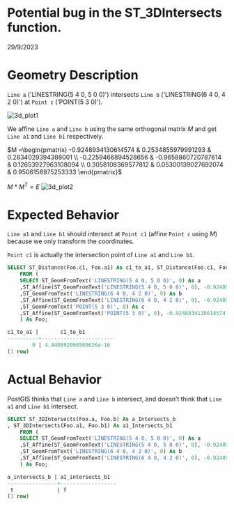 # Potential bug in the ST_3DIntersects function.

29/9/2023

# **Geometry Description**

`Line a` ('LINESTRING(5 4 0, 5 0 0)') intersects `Line b` ('LINESTRING(6 4 0, 4 2 0)') at `Point c` (’POINT(5 3 0)’). 

![3d_plot1](https://github.com/cuteDen-ECNU/SpatialDB-testing/assets/93959004/3f1bb9df-2037-433b-aa71-a99dfcc6f185)

We affine `Line a` and `Line b` using the same orthogonal matrix $M$ and get `Line a1` and `Line b1` respectively. 

$M =\begin{pmatrix} 
-0.9248934130614574 & 0.2534855979991293 & 0.2834029394388001 \\
 -0.2259466894528656 & -0.9658860720787614 & 0.12653927963108094 \\ 
0.3058108369577812 & 0.05300139027692074 & 0.9506158975253333
\end{pmatrix}$

$M*M^T = E$
![3d_plot2](https://github.com/cuteDen-ECNU/SpatialDB-testing/assets/93959004/e58255e4-963d-4e9b-bfb4-9bdb500106b6)

# **Expected Behavior**

`Line a1` and `Line b1` should intersect at `Point c1` (affine `Point c` using $M$) because we only transform the coordinates.


 `Point c1` is actually the intersection point of `Line a1` and `Line b1`.
```sql
SELECT ST_Distance(Foo.c1, Foo.a1) As c1_to_a1, ST_Distance(Foo.c1, Foo.b1) As c1_to_b1 
    FROM (
    SELECT ST_GeomFromText('LINESTRING(5 4 0, 5 0 0)', 0) As a
    ,ST_Affine(ST_GeomFromText('LINESTRING(5 4 0, 5 0 0)', 0), -0.9248934130614574, 0.2534855979991293, 0.2834029394388001, -0.2259466894528656, -0.9658860720787614, 0.12653927963108094, 0.3058108369577812, 0.05300139027692074, 0.9506158975253333, 0, 0, 0) As a1
    ,ST_GeomFromText('LINESTRING(6 4 0, 4 2 0)', 0) As b
    ,ST_Affine(ST_GeomFromText('LINESTRING(6 4 0, 4 2 0)', 0), -0.9248934130614574, 0.2534855979991293, 0.2834029394388001, -0.2259466894528656, -0.9658860720787614, 0.12653927963108094, 0.3058108369577812, 0.05300139027692074, 0.9506158975253333, 0, 0, 0) As b1
    ,ST_GeomFromText('POINT(5 3 0)', 0) As c
    ,ST_Affine(ST_GeomFromText('POINT(5 3 0)', 0), -0.9248934130614574, 0.2534855979991293, 0.2834029394388001, -0.2259466894528656, -0.9658860720787614, 0.12653927963108094, 0.3058108369577812, 0.05300139027692074, 0.9506158975253333, 0, 0, 0) As c1
    ) As Foo;

c1_to_a1 |       c1_to_b1        
----------+-----------------------
        0 | 4.440892098500626e-16
(1 row)
```

# **Actual Behavior**

PostGIS thinks that `Line a` and `Line b` intersect, and doesn’t think that `Line a1` and `Line b1` intersect.

```sql
SELECT ST_3DIntersects(Foo.a, Foo.b) As a_Intersects_b
, ST_3DIntersects(Foo.a1, Foo.b1) As a1_Intersects_b1
    FROM (
    SELECT ST_GeomFromText('LINESTRING(5 4 0, 5 0 0)', 0) As a
    ,ST_Affine(ST_GeomFromText('LINESTRING(5 4 0, 5 0 0)', 0), -0.9248934130614574, 0.2534855979991293, 0.2834029394388001, -0.2259466894528656, -0.9658860720787614, 0.12653927963108094, 0.3058108369577812, 0.05300139027692074, 0.9506158975253333, 0, 0, 0) As a1
    ,ST_GeomFromText('LINESTRING(6 4 0, 4 2 0)', 0) As b
    ,ST_Affine(ST_GeomFromText('LINESTRING(6 4 0, 4 2 0)', 0), -0.9248934130614574, 0.2534855979991293, 0.2834029394388001, -0.2259466894528656, -0.9658860720787614, 0.12653927963108094, 0.3058108369577812, 0.05300139027692074, 0.9506158975253333, 0, 0, 0) As b1
    ) As Foo;

a_intersects_b | a1_intersects_b1 
----------------+------------------
 t              | f
(1 row)
```
